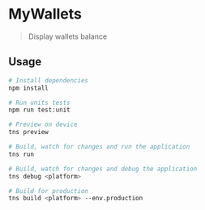 # MyWallets

> Display wallets balance

## Usage

``` bash
# Install dependencies
npm install

# Run units tests
npm run test:unit

# Preview on device
tns preview

# Build, watch for changes and run the application
tns run

# Build, watch for changes and debug the application
tns debug <platform>

# Build for production
tns build <platform> --env.production

```
